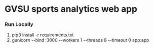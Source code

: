 # GVSU sports analytics web app

### Run Locally
1. pip3 install -r requirements.txt <br>
2. gunicorn --bind :3000 --workers 1 --threads 8 --timeout 0 app:app
